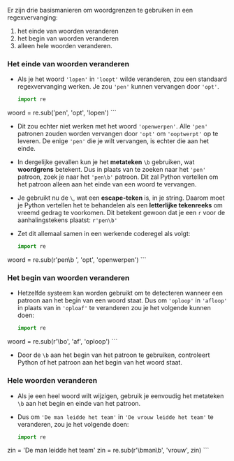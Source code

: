 Er zijn drie basismanieren om woordgrenzen te gebruiken in een regexvervanging:

  1. het einde van woorden veranderen
  1. het begin van woorden veranderen
  1. alleen hele woorden veranderen.

### Het einde van woorden veranderen

- Als je het woord `'lopen'` in `'loopt'` wilde veranderen, zou een standaard regexvervanging werken. Je zou `'pen'` kunnen vervangen door `'opt'`.

    ```python
    import re
woord = re.sub('pen', 'opt', 'lopen')
    ```

- Dit zou echter niet werken met het woord `'openwerpen'`. Alle `'pen'` patronen zouden worden vervangen door `'opt'` om `'ooptwerpt'` op te leveren. De enige `'pen'` die je wilt vervangen, is echter die aan het einde.

- In dergelijke gevallen kun je het **metateken** `\b` gebruiken, wat **woordgrens** betekent. Dus in plaats van te zoeken naar het `'pen'` patroon, zoek je naar het `'pen\b'` patroon. Dit zal Python vertellen om het patroon alleen aan het einde van een woord te vervangen.

- Je gebruikt nu de `\`, wat een **escape-teken** is, in je string. Daarom moet je Python vertellen het te behandelen als een **letterlijke tekenreeks** om vreemd gedrag te voorkomen. Dit betekent gewoon dat je een `r` voor de aanhalingstekens plaatst: `r'pen\b'`

- Zet dit allemaal samen in een werkende coderegel als volgt:

    ```python
    import re
woord = re.sub(r'pen\b ', 'opt', 'openwerpen')
    ```

### Het begin van woorden veranderen

- Hetzelfde systeem kan worden gebruikt om te detecteren wanneer een patroon aan het begin van een woord staat. Dus om `'oploop'` in `'afloop'` in plaats van in `'oploaf'` te veranderen zou je het volgende kunnen doen:

    ```python
    import re
woord = re.sub(r'\bo', 'af', 'oploop')
    ```

- Door de `\b` aan het begin van het patroon te gebruiken, controleert Python of het patroon aan het begin van het woord staat.

### Hele woorden veranderen

- Als je een heel woord wilt wijzigen, gebruik je eenvoudig het metateken `\b` aan het begin en einde van het patroon.

- Dus om `'De man leidde het team'` in `'De vrouw leidde het team'` te veranderen, zou je het volgende doen:

    ```python
    import re
zin = 'De man leidde het team'
zin = re.sub(r'\bman\b', 'vrouw', zin)
    ```
